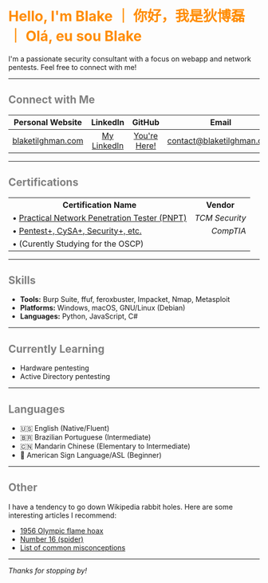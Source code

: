 # <span style="color:darkorange" align="center"> Hello, I'm Blake ｜ 你好，我是狄博磊 ｜ Olá, eu sou Blake </span>

I'm a passionate security consultant with a focus on webapp and network pentests.
Feel free to connect with me!

---

## <span style="color:grey"> Connect with Me </span>

<div align="center">

| Personal Website | LinkedIn | GitHub | Email |
| :----------------: | :--------: | :------: | :-----: |
| [blaketilghman.com](https://blaketilghman.com) | [My LinkedIn](https://linkedin.com/in/btilghman) | [You're Here!](https://github.com/blaketilghman) | [contact@blaketilghman.com](mailto:contact@blaketilghman.com) | 

</div>
<!-- 
- **Personal Website:** [blaketilghman.com](https://blaketilghman.com)
- **LinkedIn:** [My LinkedIn](https://linkedin.com/in/btilghman)
- **GitHub:** [You're Here!](https://github.com/blaketilghman)
- **Email:** [contact@blaketilghman.com](mailto:contact@blaketilghman.com) 
-->

---

## <span style="color:grey"> Certifications </span>

<div align="center">
    <table width="100%">
    <tr>
        <th>Certification Name</th>
        <th>Vendor</th>
    </tr>
    <tr>
        <td align="left"> &bull; <a href="https://www.credential.net/91155ded-c3bd-434e-af8c-d005cea099b9">Practical Network Penetration Tester (PNPT)</a></td>
        <td align="right"><i>TCM Security</i></td>
    </tr>
    <tr>
        <td align="left"> &bull; <a href="https://www.credly.com/users/blake-tilghman">Pentest+, CySA+, Security+, etc.</a></td>
        <td align="right"><i>CompTIA</i></td>
    </tr>
    <tr>
        <td align="left"> &bull; (Curently Studying for the OSCP)</td>
        <td align="right"><i></i></td>
    </tr>
    </table>
</div>

---

## <span style="color:grey"> Skills </span>

- **Tools:** Burp Suite, ffuf, feroxbuster, Impacket, Nmap, Metasploit
- **Platforms:** Windows, macOS, GNU/Linux (Debian)
- **Languages:** Python, JavaScript, C#

---

## <span style="color:grey"> Currently Learning </span>

- Hardware pentesting
- Active Directory pentesting

---

## <span style="color:grey"> Languages </span>

- 🇺🇸 English (Native/Fluent)
- 🇧🇷 Brazilian Portuguese (Intermediate)
- 🇨🇳 Mandarin Chinese (Elementary to Intermediate)
- 🤟 American Sign Language/ASL (Beginner)

---

## <span style="color:grey"> Other </span>

I have a tendency to go down Wikipedia rabbit holes. Here are some interesting articles I recommend:
- [1956 Olympic flame hoax](https://www.google.com/url?sa=t&source=web&rct=j&opi=89978449&url=https://en.wikipedia.org/wiki/1956_Olympic_flame_hoax)
- [Number 16 (spider)](https://www.google.com/url?sa=t&source=web&rct=j&opi=89978449&url=https://en.wikipedia.org/wiki/Number_16_(spider))
- [List of common misconceptions](https://en.wikipedia.org/wiki/List_of_common_misconceptions)

---

*Thanks for stopping by!*

